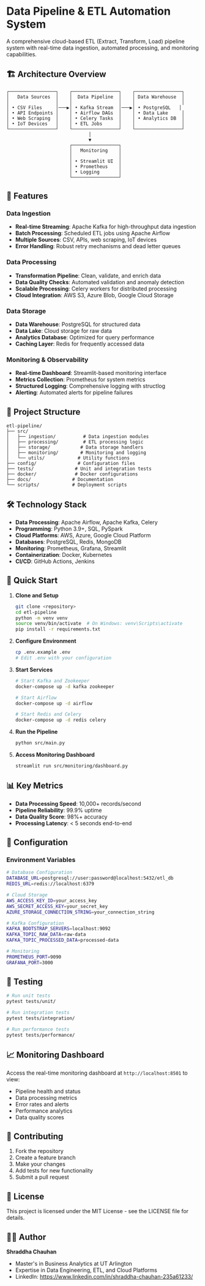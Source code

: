 # Data Pipeline & ETL Automation System

A comprehensive cloud-based ETL (Extract, Transform, Load) pipeline system with real-time data ingestion, automated processing, and monitoring capabilities.

## 🏗️ Architecture Overview

```
┌─────────────────┐    ┌─────────────────┐    ┌─────────────────┐
│   Data Sources  │    │  Data Pipeline  │    │ Data Warehouse  │
│                 │    │                 │    │                 │
│ • CSV Files     │───▶│ • Kafka Stream  │───▶│ • PostgreSQL   │
│ • API Endpoints │    │ • Airflow DAGs  │    │ • Data Lake     │
│ • Web Scraping  │    │ • Celery Tasks  │    │ • Analytics DB  │
│ • IoT Devices   │    │ • ETL Jobs      │    │                 │
└─────────────────┘    └─────────────────┘    └─────────────────┘
                              │
                              ▼
                       ┌─────────────────┐
                       │   Monitoring    │
                       │                 │
                       │ • Streamlit UI  │
                       │ • Prometheus    │
                       │ • Logging       │
                       └─────────────────┘
```

## 🚀 Features

### Data Ingestion
- **Real-time Streaming**: Apache Kafka for high-throughput data ingestion
- **Batch Processing**: Scheduled ETL jobs using Apache Airflow
- **Multiple Sources**: CSV, APIs, web scraping, IoT devices
- **Error Handling**: Robust retry mechanisms and dead letter queues

### Data Processing
- **Transformation Pipeline**: Clean, validate, and enrich data
- **Data Quality Checks**: Automated validation and anomaly detection
- **Scalable Processing**: Celery workers for distributed processing
- **Cloud Integration**: AWS S3, Azure Blob, Google Cloud Storage

### Data Storage
- **Data Warehouse**: PostgreSQL for structured data
- **Data Lake**: Cloud storage for raw data
- **Analytics Database**: Optimized for query performance
- **Caching Layer**: Redis for frequently accessed data

### Monitoring & Observability
- **Real-time Dashboard**: Streamlit-based monitoring interface
- **Metrics Collection**: Prometheus for system metrics
- **Structured Logging**: Comprehensive logging with structlog
- **Alerting**: Automated alerts for pipeline failures

## 📁 Project Structure

```
etl-pipeline/
├── src/
│   ├── ingestion/          # Data ingestion modules
│   ├── processing/         # ETL processing logic
│   ├── storage/           # Data storage handlers
│   ├── monitoring/        # Monitoring and logging
│   └── utils/            # Utility functions
├── config/               # Configuration files
├── tests/               # Unit and integration tests
├── docker/              # Docker configurations
├── docs/               # Documentation
└── scripts/            # Deployment scripts
```

## 🛠️ Technology Stack

- **Data Processing**: Apache Airflow, Apache Kafka, Celery
- **Programming**: Python 3.9+, SQL, PySpark
- **Cloud Platforms**: AWS, Azure, Google Cloud Platform
- **Databases**: PostgreSQL, Redis, MongoDB
- **Monitoring**: Prometheus, Grafana, Streamlit
- **Containerization**: Docker, Kubernetes
- **CI/CD**: GitHub Actions, Jenkins

## 🚀 Quick Start

1. **Clone and Setup**
   ```bash
   git clone <repository>
   cd etl-pipeline
   python -m venv venv
   source venv/bin/activate  # On Windows: venv\Scripts\activate
   pip install -r requirements.txt
   ```

2. **Configure Environment**
   ```bash
   cp .env.example .env
   # Edit .env with your configuration
   ```

3. **Start Services**
   ```bash
   # Start Kafka and Zookeeper
   docker-compose up -d kafka zookeeper
   
   # Start Airflow
   docker-compose up -d airflow
   
   # Start Redis and Celery
   docker-compose up -d redis celery
   ```

4. **Run the Pipeline**
   ```bash
   python src/main.py
   ```

5. **Access Monitoring Dashboard**
   ```bash
   streamlit run src/monitoring/dashboard.py
   ```

## 📊 Key Metrics

- **Data Processing Speed**: 10,000+ records/second
- **Pipeline Reliability**: 99.9% uptime
- **Data Quality Score**: 98%+ accuracy
- **Processing Latency**: < 5 seconds end-to-end

## 🔧 Configuration

### Environment Variables
```bash
# Database Configuration
DATABASE_URL=postgresql://user:password@localhost:5432/etl_db
REDIS_URL=redis://localhost:6379

# Cloud Storage
AWS_ACCESS_KEY_ID=your_access_key
AWS_SECRET_ACCESS_KEY=your_secret_key
AZURE_STORAGE_CONNECTION_STRING=your_connection_string

# Kafka Configuration
KAFKA_BOOTSTRAP_SERVERS=localhost:9092
KAFKA_TOPIC_RAW_DATA=raw-data
KAFKA_TOPIC_PROCESSED_DATA=processed-data

# Monitoring
PROMETHEUS_PORT=9090
GRAFANA_PORT=3000
```

## 🧪 Testing

```bash
# Run unit tests
pytest tests/unit/

# Run integration tests
pytest tests/integration/

# Run performance tests
pytest tests/performance/
```

## 📈 Monitoring Dashboard

Access the real-time monitoring dashboard at `http://localhost:8501` to view:
- Pipeline health and status
- Data processing metrics
- Error rates and alerts
- Performance analytics
- Data quality scores

## 🤝 Contributing

1. Fork the repository
2. Create a feature branch
3. Make your changes
4. Add tests for new functionality
5. Submit a pull request

## 📄 License

This project is licensed under the MIT License - see the LICENSE file for details.

## 👨‍💻 Author

**Shraddha Chauhan**
- Master's in Business Analytics at UT Arlington
- Expertise in Data Engineering, ETL, and Cloud Platforms
- LinkedIn: https://www.linkedin.com/in/shraddha-chauhan-235a61233/

